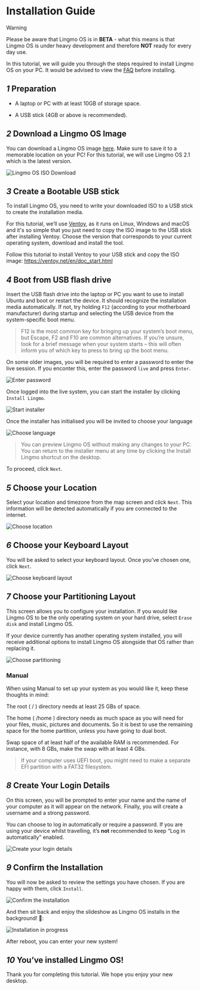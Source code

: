 # Installation Guide

> [!Warning]
> Please be aware that Lingmo OS is in **BETA** - what this means is that Lingmo OS is under heavy development and therefore **NOT** ready for every day use.

In this tutorial, we will guide you through the steps required to install Lingmo OS on your PC. It would be advised to view the [FAQ](faq) before installing.

## *1* Preparation

- A laptop or PC with at least 10GB of storage space.

- A USB stick (4GB or above is recommended).

## *2* Download a Lingmo OS Image

You can download a Lingmo OS image [here](https://lingmo.org/download). Make sure to save it to a memorable location on your PC! For this tutorial, we will use Lingmo OS 2.1 which is the latest version.

![Lingmo OS ISO Download](../assets/installation-guide/1.webp)

## *3* Create a Bootable USB stick

To install Lingmo OS, you need to write your downloaded ISO to a USB stick to create the installation media.

For this tutorial, we’ll use [Ventoy](https://ventoy.net), as it runs on Linux, Windows and macOS and it's so simple that you just need to copy the ISO image to the USB stick after installing Ventoy. Choose the version that corresponds to your current operating system, download and install the tool.

Follow this tutorial to install Ventoy to your USB stick and copy the ISO image: <https://ventoy.net/en/doc_start.html>

## *4* Boot from USB flash drive

Insert the USB flash drive into the laptop or PC you want to use to install Ubuntu and boot or restart the device. It should recognize the installation media automatically. If not, try holding `F12` (according to your motherboard manufacturer) during startup and selecting the USB device from the system-specific boot menu.

> F12 is the most common key for bringing up your system’s boot menu, but Escape, F2 and F10 are common alternatives. If you’re unsure, look for a brief message when your system starts – this will often inform you of which key to press to bring up the boot menu.

On some older images, you will be required to enter a password to enter the live session. If you enconter this, enter the password `live` and press `Enter`.

![Enter password](../assets/installation-guide/2.webp)

Once logged into the live system, you can start the installer by clicking `Install Lingmo`.

![Start installer](../assets/installation-guide/3.webp)

Once the installer has initialised you will be invited to choose your language

![Choose language](../assets/installation-guide/4.webp)

> You can preview Lingmo OS without making any changes to your PC. You can return to the installer menu at any time by clicking the Install Lingmo shortcut on the desktop.

To proceed, click `Next`.

## *5* Choose your Location

Select your location and timezone from the map screen and click `Next`. This information will be detected automatically if you are connected to the internet.

![Choose location](../assets/installation-guide/5.webp)

## *6* Choose your Keyboard Layout

You will be asked to select your keyboard layout. Once you’ve chosen one, click `Next`.

![Choose keyboard layout](../assets/installation-guide/6.webp)

## *7* Choose your Partitioning Layout

This screen allows you to configure your installation. If you would like Lingmo OS to be the only operating system on your hard drive, select `Erase disk` and install Lingmo OS.

If your device currently has another operating system installed, you will receive additional options to install Lingmo OS alongside that OS rather than replacing it.

![Choose partitioning](../assets/installation-guide/7.webp)

### Manual

When using Manual to set up your system as you would like it, keep these thoughts in mind:

The root ( / ) directory needs at least 25 GBs of space.

The home ( /home ) directory needs as much space as you will need for your files, music, pictures and documents. So it is best to use the remaining space for the home partition, unless you have going to dual boot.

Swap space of at least half of the available RAM is recommended. For instance, with 8 GBs, make the swap with at least 4 GBs.

> If your computer uses UEFI boot, you might need to make a separate EFI partition with a FAT32 filesystem.

## *8* Create Your Login Details

On this screen, you will be prompted to enter your name and the name of your computer as it will appear on the network. Finally, you will create a username and a strong password.

You can choose to log in automatically or require a password. If you are using your device whilst travelling, it’s **not** recommended to keep “Log in automatically” enabled.

![Create your login details](../assets/installation-guide/8.webp)

## *9* Confirm the Installation

You will now be asked to review the settings you have chosen. If you are happy with them, click `Install`.

![Confirm the installation](../assets/installation-guide/9.webp)

And then sit back and enjoy the slideshow as Lingmo OS installs in the background! 🙂:

![Installation in progress](../assets/installation-guide/10.webp)

After reboot, you can enter your new system!

## *10* You’ve installed Lingmo OS!

Thank you for completing this tutorial. We hope you enjoy your new desktop.
